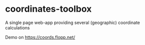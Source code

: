 # coordinates-toolbox
A single page web-app providing several (geographic) coordinate calculations

Demo on https://coords.flopp.net/
